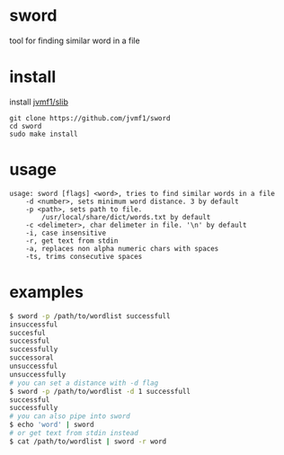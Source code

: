 # sword
tool for finding similar word in a file
# install
install [jvmf1/slib](https://github.com/jvmf1/slib)
```
git clone https://github.com/jvmf1/sword
cd sword
sudo make install
```
# usage
```
usage: sword [flags] <word>, tries to find similar words in a file
	-d <number>, sets minimum word distance. 3 by default
	-p <path>, sets path to file.
		/usr/local/share/dict/words.txt by default
	-c <delimeter>, char delimeter in file. '\n' by default
	-i, case insensitive
	-r, get text from stdin
	-a, replaces non alpha numeric chars with spaces
	-ts, trims consecutive spaces
```
# examples
```sh
$ sword -p /path/to/wordlist successfull
insuccessful
succesful
successful
successfully
successoral
unsuccessful
unsuccessfully
# you can set a distance with -d flag
$ sword -p /path/to/wordlist -d 1 successfull
successful
successfully
# you can also pipe into sword
$ echo 'word' | sword
# or get text from stdin instead
$ cat /path/to/wordlist | sword -r word
```

